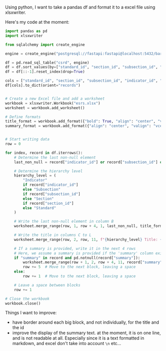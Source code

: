 Using python, I want to take a pandas df and format it to a excel file using xlsxwriter.

Here's my code at the moment:

```python
import pandas as pd
import xlsxwriter

from sqlalchemy import create_engine

engine = create_engine("postgresql://fastapi:fastapi@localhost:5432/barbatus-db")

df = pd.read_sql_table("csrd", engine)
df = df.sort_values(by=["standard_id", "section_id", "subsection_id", "indicator_id"], ascending=False)
df = df[::-1].reset_index(drop=True)

cols = ["standard_id", "section_id", "subsection_id", "indicator_id", "top_down"]
df[cols].to_dict(orient="records")


# Create a new Excel file and add a worksheet
workbook = xlsxwriter.Workbook("esrs.xlsx")
worksheet = workbook.add_worksheet()

# Define formats
title_format = workbook.add_format({"bold": True, "align": "center", "valign": "vcenter", "border": 2})
summary_format = workbook.add_format({"align": "center", "valign": "vcenter"})


# Start writing data
row = 0

for index, record in df.iterrows():
    # Determine the last non-null element
    last_non_null = record["indicator_id"] or record["subsection_id"] or record["section_id"] or record["standard_id"]

    # Determine the hierarchy level
    hierarchy_level = (
        "Indicator"
        if record["indicator_id"]
        else "Subsection"
        if record["subsection_id"]
        else "Section"
        if record["section_id"]
        else "Standard"
    )

    # Write the last non-null element in column B
    worksheet.merge_range(row, 1, row + 4, 1, last_non_null, title_format)

    # Write the title in columns C to L
    worksheet.merge_range(row, 2, row, 11, f"{hierarchy_level} Title: {last_non_null}", title_format)

    # If a summary is provided, write it in the next 4 rows
    # Here, we assume a summary is provided if the 'summary' column exists and is not null
    if "summary" in record and pd.notnull(record["summary"]):
        worksheet.merge_range(row + 1, 2, row + 4, 11, record["summary"], summary_format)
        row += 5  # Move to the next block, leaving a space
    else:
        row += 1  # Move to the next block, leaving a space

    # Leave a space between blocks
    row += 1

# Close the workbook
workbook.close()

```

Things I want to improve:

- have border around each big block, and not individually, for the title and the id
- improve the display of the summary text. at the moment, it is on one line, and is not readable at all. Especially since it is a text formatted in markdown, and excel don't take into account `\n` etc...
